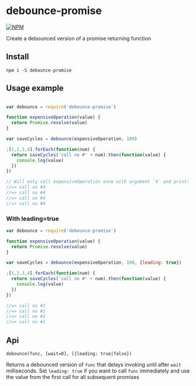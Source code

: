 # debounce-promise

[![NPM](https://nodei.co/npm/debounce-promise.png)](https://nodei.co/npm/debounce-promise/)

Create a debounced version of a promise returning function

## Install

    npm i -S debounce-promise


## Usage example

```js

var debounce = require('debounce-promise')

function expensiveOperation(value) {
  return Promise.resolve(value)
}

var saveCycles = debounce(expensiveOperation, 100)

;[1,2,3,4].forEach(function(num) {
  return saveCycles('call no #' + num).then(function(value) {
    console.log(value)
  })
})

// Will only call expensiveOperation once with argument `4` and print:
//=> call no #4
//=> call no #4
//=> call no #4
//=> call no #4
```

### With leading=true

```js
var debounce = require('debounce-promise')

function expensiveOperation(value) {
  return Promise.resolve(value)
}

var saveCycles = debounce(expensiveOperation, 100, {leading: true})

;[1,2,3,4].forEach(function(num) {
  return saveCycles('call no #' + num).then(function(value) {
    console.log(value)
  })
})

//=> call no #1
//=> call no #1
//=> call no #1
//=> call no #1
```

## Api
`debounce(func, [wait=0], [{leading: true|false})`

Returns a debounced version of `func` that delays invoking until after `wait` milliseconds. Set `leading: true` if you 
want to call `func` immediately and use the value from the first call for all subsequent promises
